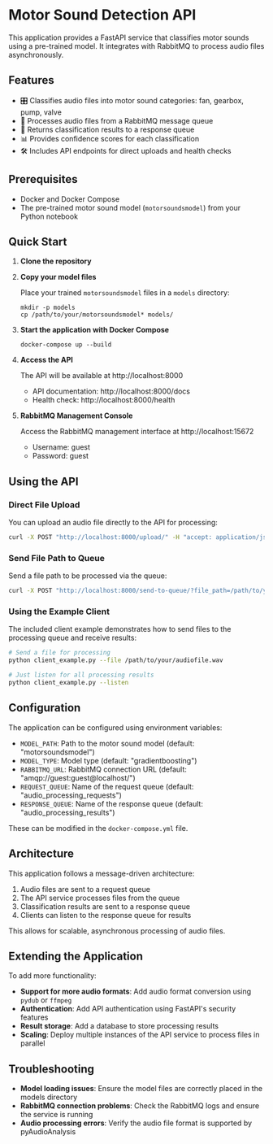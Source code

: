 # Motor Sound Detection API

This application provides a FastAPI service that classifies motor sounds using a pre-trained model. It integrates with RabbitMQ to process audio files asynchronously.

## Features

- 🎛️ Classifies audio files into motor sound categories: fan, gearbox, pump, valve
- 📨 Processes audio files from a RabbitMQ message queue
- 🔄 Returns classification results to a response queue
- 📊 Provides confidence scores for each classification
- 🛠️ Includes API endpoints for direct uploads and health checks

## Prerequisites

- Docker and Docker Compose
- The pre-trained motor sound model (`motorsoundsmodel`) from your Python notebook

## Quick Start

1. **Clone the repository**

2. **Copy your model files**

   Place your trained `motorsoundsmodel` files in a `models` directory:

   ```
   mkdir -p models
   cp /path/to/your/motorsoundsmodel* models/
   ```

3. **Start the application with Docker Compose**

   ```
   docker-compose up --build
   ```

4. **Access the API**

   The API will be available at http://localhost:8000

   - API documentation: http://localhost:8000/docs
   - Health check: http://localhost:8000/health

5. **RabbitMQ Management Console**

   Access the RabbitMQ management interface at http://localhost:15672
   - Username: guest
   - Password: guest

## Using the API

### Direct File Upload

You can upload an audio file directly to the API for processing:

```bash
curl -X POST "http://localhost:8000/upload/" -H "accept: application/json" -H "Content-Type: multipart/form-data" -F "file=@/path/to/your/audiofile.wav"
```

### Send File Path to Queue

Send a file path to be processed via the queue:

```bash
curl -X POST "http://localhost:8000/send-to-queue/?file_path=/path/to/your/audiofile.wav" -H "accept: application/json"
```

### Using the Example Client

The included client example demonstrates how to send files to the processing queue and receive results:

```bash
# Send a file for processing
python client_example.py --file /path/to/your/audiofile.wav

# Just listen for all processing results
python client_example.py --listen
```

## Configuration

The application can be configured using environment variables:

- `MODEL_PATH`: Path to the motor sound model (default: "motorsoundsmodel")
- `MODEL_TYPE`: Model type (default: "gradientboosting")
- `RABBITMQ_URL`: RabbitMQ connection URL (default: "amqp://guest:guest@localhost/")
- `REQUEST_QUEUE`: Name of the request queue (default: "audio_processing_requests")
- `RESPONSE_QUEUE`: Name of the response queue (default: "audio_processing_results")

These can be modified in the `docker-compose.yml` file.

## Architecture

This application follows a message-driven architecture:

1. Audio files are sent to a request queue
2. The API service processes files from the queue
3. Classification results are sent to a response queue
4. Clients can listen to the response queue for results

This allows for scalable, asynchronous processing of audio files.

## Extending the Application

To add more functionality:

- **Support for more audio formats**: Add audio format conversion using `pydub` or `ffmpeg`
- **Authentication**: Add API authentication using FastAPI's security features
- **Result storage**: Add a database to store processing results
- **Scaling**: Deploy multiple instances of the API service to process files in parallel

## Troubleshooting

- **Model loading issues**: Ensure the model files are correctly placed in the models directory
- **RabbitMQ connection problems**: Check the RabbitMQ logs and ensure the service is running
- **Audio processing errors**: Verify the audio file format is supported by pyAudioAnalysis